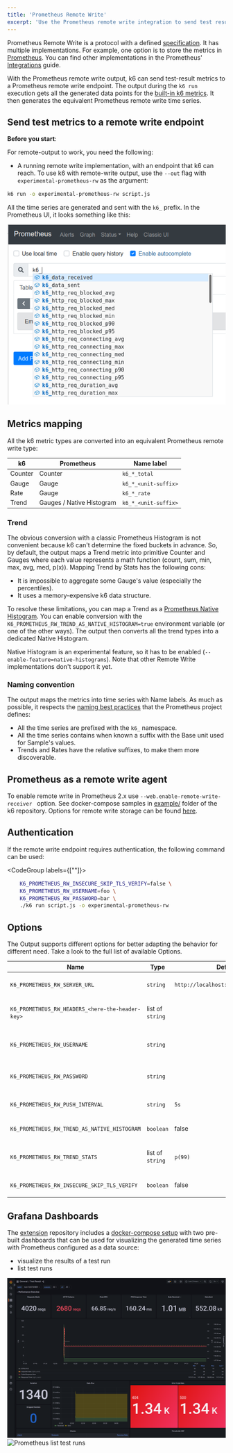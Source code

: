 ```yaml
---
title: 'Prometheus Remote Write'
excerpt: 'Use the Prometheus remote write integration to send test results to any Prometheus remote write endpoint.'
---
```


<Blockquote mod="attention" title="Experimental">
<ExperimentalBlockquote />
</Blockquote>

Prometheus Remote Write is a protocol with a defined [specification](https://docs.google.com/document/d/1LPhVRSFkGNSuU1fBd81ulhsCPR4hkSZyyBj1SZ8fWOM/edit).
It has multiple implementations.
For example, one option is to store the metrics in [Prometheus](https://prometheus.io/docs/prometheus/latest/feature_flags/#remote-write-receiver).
You can find other implementations in the Prometheus' [Integrations](https://prometheus.io/docs/operating/integrations) guide.

With the Prometheus remote write output, k6 can send test-result metrics to a Prometheus remote write endpoint.
The output during the `k6 run` execution gets all the generated data points for the [built-in  k6 metrics](/using-k6/metrics/).
It then generates the equivalent Prometheus remote write time series.

## Send test metrics to a remote write endpoint


**Before you start**:

For remote-output to work, you need the following:
- A running remote write implementation, with an endpoint that k6 can reach.
To use k6 with remote-write output, use the `--out` flag with `experimental-prometheus-rw` as the argument:

```bash
k6 run -o experimental-prometheus-rw script.js
```
 
All the time series are generated and sent with the `k6_` prefix.
In the Prometheus UI, it looks something  like this:

![k6 metrics as seen in the Prometheus UI](images/Prometheus/prom.png)

## Metrics mapping

All the k6 metric types are converted into an equivalent Prometheus remote write type:

| k6 | Prometheus | Name label |
|----|------------| ---------- |
| Counter | Counter | `k6_*_total`
| Gauge | Gauge | `k6_*_<unit-suffix>` |
| Rate | Gauge | `k6_*_rate` |
| Trend | Gauges / Native Histogram | `k6_*_<unit-suffix>` |

### Trend

The obvious conversion with a classic Prometheus Histogram is not convenient because k6 can't determine the fixed buckets in advance.
So, by default, the output maps a Trend metric into primitive Counter and Gauges where each value represents a math function (count, sum, min, max, avg, med, p(x)).
Mapping Trend by Stats has the following cons:
* It is impossible to aggregate some Gauge's value (especially the percentiles).
* It uses a memory-expensive k6 data structure.

To resolve these limitations, you can map a Trend as a [Prometheus Native Histogram](https://prometheus.io/docs/concepts/metric_types/#histogram).
You can enable conversion with the `K6_PROMETHEUS_RW_TREND_AS_NATIVE_HISTOGRAM=true` environment variable (or one of the other ways).
The output then converts all the trend types into a dedicated Native Histogram.

Native Histogram is an experimental feature, so it has to be enabled (`--enable-feature=native-histograms`). Note that other Remote Write implementations don't support it yet.

### Naming convention

The output maps the metrics into time series with Name labels.
As much as possible, it respects the [naming best practices](https://prometheus.io/docs/practices/naming) that the Prometheus project defines:

* All the time series are prefixed with the `k6_` namespace.
* All the time series contains when known a suffix with the Base unit used for Sample's values.
* Trends and Rates have the relative suffixes, to make them more discoverable.

## Prometheus as a remote write agent

To enable remote write in Prometheus 2.x use `--web.enable-remote-write-receiver ` option. See docker-compose samples in [example/]() folder of the k6 repository. Options for remote write storage can be found [here](https://prometheus.io/docs/prometheus/latest/configuration/configuration/#remote_write).

## Authentication

If the remote write endpoint requires authentication, the following command can be used:

<CodeGroup labels={[""]}>

```bash
    K6_PROMETHEUS_RW_INSECURE_SKIP_TLS_VERIFY=false \
    K6_PROMETHEUS_RW_USERNAME=foo \
    K6_PROMETHEUS_RW_PASSWORD=bar \
    ./k6 run script.js -o experimental-prometheus-rw
```

</CodeGroup>

## Options

The Output supports different options for better adapting the behavior for different need. Take a look to the full list of available Options.

| Name | Type | Default | Description |
| ---- | ---- | ------- | ----------- |
| `K6_PROMETHEUS_RW_SERVER_URL` | `string` | `http://localhost:9090/api/v1/write` | URL of the Prometheus Remote Write implementation's endpoint. |
| `K6_PROMETHEUS_RW_HEADERS_<here-the-header-key>` | list of `string` | | Additional headers to include in the HTTP requests. `K6_PROMETHEUS_RW_HEADERS_X-MY-HEADER=foo`|
| `K6_PROMETHEUS_RW_USERNAME` | `string` | | User for the HTTP Basic authentication at the Prometheus Remote Write endpoint. |
| `K6_PROMETHEUS_RW_PASSWORD` | `string` | | Password for the HTTP Basic authentication at the Prometheus Remote Write endpoint. |
| `K6_PROMETHEUS_RW_PUSH_INTERVAL` | `string` | `5s` | Interval of the metrics' aggregation and upload to the endpoint. |
| `K6_PROMETHEUS_RW_TREND_AS_NATIVE_HISTOGRAM` | `boolean` | false | If true, it maps the all defined Trend metrics as [Native Histograms](#trend). |
| `K6_PROMETHEUS_RW_TREND_STATS` | list of `string` | `p(99)` | If Native Histogram is not enabled then it defines the stats functions to map for the all defined Trend metrics. |
| `K6_PROMETHEUS_RW_INSECURE_SKIP_TLS_VERIFY` | `boolean` | false | If true, the HTTP client skips TLS verification on the endpoint. |

## Grafana Dashboards

The [extension]() repository includes a [docker-compose setup](https://github.com/grafana/xk6-output-prometheus-remote/#docker-compose) with two pre-built dashboards that can be used for visualizing the generated time series with Prometheus configured as a data source: 
- visualize the results of a test run
- list test runs

![Prometheus k6 results](./images/Prometheus/prometheus-dashboard-test-result.png)
![Prometheus list test runs](./images/Prometheus/prometheus-dashboard-test-runs.png)
